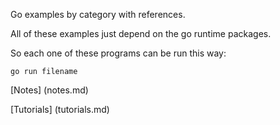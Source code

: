 Go examples by category with references.

All of these examples just depend on the go runtime packages.

So each one of these programs can be run this way:

```
go run filename
```

[Notes]
(notes.md)

[Tutorials]
(tutorials.md)

